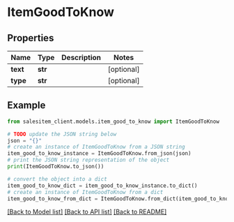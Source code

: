 # ItemGoodToKnow


## Properties

Name | Type | Description | Notes
------------ | ------------- | ------------- | -------------
**text** | **str** |  | [optional] 
**type** | **str** |  | [optional] 

## Example

```python
from salesitem_client.models.item_good_to_know import ItemGoodToKnow

# TODO update the JSON string below
json = "{}"
# create an instance of ItemGoodToKnow from a JSON string
item_good_to_know_instance = ItemGoodToKnow.from_json(json)
# print the JSON string representation of the object
print(ItemGoodToKnow.to_json())

# convert the object into a dict
item_good_to_know_dict = item_good_to_know_instance.to_dict()
# create an instance of ItemGoodToKnow from a dict
item_good_to_know_from_dict = ItemGoodToKnow.from_dict(item_good_to_know_dict)
```
[[Back to Model list]](../README.md#documentation-for-models) [[Back to API list]](../README.md#documentation-for-api-endpoints) [[Back to README]](../README.md)


